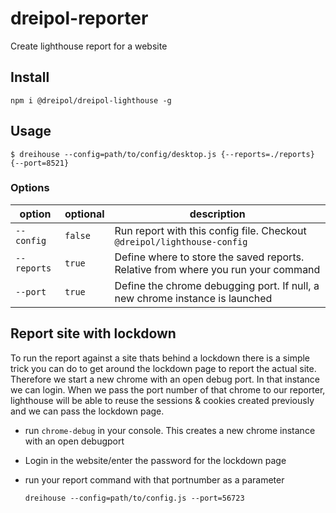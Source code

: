 # dreipol-reporter
Create lighthouse report for a website

## Install

    npm i @dreipol/dreipol-lighthouse -g

## Usage

    $ dreihouse --config=path/to/config/desktop.js {--reports=./reports} {--port=8521}

### Options
| option| optional | description |
| --- | --- | --- |
| `--config` | `false` | Run report with this config file. Checkout `@dreipol/lighthouse-config` |
| `--reports` | `true` | Define where to store the saved reports. Relative from where you run your command |
| `--port` | `true` | Define the chrome debugging port. If null, a new chrome instance is launched |



## Report site with lockdown
To run the report against a site thats behind a lockdown there is a simple trick 
you can do to get around the lockdown page to report the actual site.
Therefore we start a new chrome with an open debug port. In that instance we can login.
When we pass the port number of that chrome to our reporter, lighthouse will be able to reuse
the sessions & cookies created previously and we can pass the lockdown page.

- run `chrome-debug` in your console. This creates a new chrome instance with an open debugport
- Login in the website/enter the password for the lockdown page
- run your report command with that portnumber as a parameter
    
    `dreihouse --config=path/to/config.js --port=56723`
